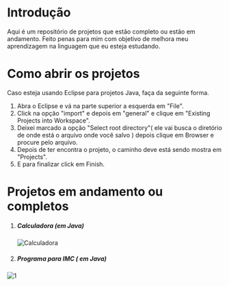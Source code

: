 # Introdução
Aqui é um repositório de projetos que estão completo ou estão em andamento. Feito penas para mim com objetivo de melhora meu aprendizagem na linguagem que eu esteja estudando.


# Como abrir os projetos



Caso esteja usando Eclipse para projetos Java, faça da seguinte forma.

1. Abra o Eclipse e vá na parte superior a esquerda em "File".
2. Click na opção "import" e depois em "general" e clique em "Existing Projects into Workspace".
3. Deixei marcado a opção "Select root directory"( ele vai busca o diretório de onde está  o arquivo onde você salvo ) depois clique em Browser e procure pelo arquivo.
4. Depois de ter encontra o projeto, o caminho deve está sendo mostra em "Projects".
5. E para finalizar click em Finish.



# Projetos em andamento ou completos

1. ##### Calculadora (em Java)
   
   ![Calculadora](https://user-images.githubusercontent.com/88062739/155040549-cb86aae0-8aeb-4b02-b497-841e8550dd71.png)
   
1. <h5>Programa para IMC ( em Java)</h5>

![1](https://user-images.githubusercontent.com/88062739/156659825-45f5d1fc-daa3-4568-ac01-a466d4bdbe4f.png)

   
   
   
   
   
   
   
   













